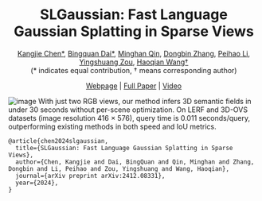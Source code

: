 <p align="center">

  <h1 align="center">SLGaussian: Fast Language Gaussian Splatting in Sparse Views</h1>
<p align="center">
  

<p align="center">
  <a href="https://github.com/chenkangjie1123">Kangjie Chen*</a>, 
  <a href="https://github.com/DaiBingquan">Bingquan Dai*</a>,
  <a href="https://scholar.google.com/citations?&user=ngEXyLkAAAAJ">Minghan Qin</a>, 
  <a href="https://github.com/EastbeanZhang">Dongbin Zhang</a>, 
  <a href="https://scholar.google.com/citations?hl=en&user=LYX4AOEAAAAJ">Peihao Li</a>, 
  <a href="https://scholar.google.com/citations?user=3SIkncUAAAAJ">Yingshuang Zou</a>,
  <a href="https://www.sigs.tsinghua.edu.cn/whq_en/main.htm">Haoqian Wang†</a>
  <br>(* indicates equal contribution, † means corresponding author)<br>
</p>

<p align="center">
  <a href="https://chenkangjie1123.github.io/SLGaussian.github.io/">Webpage</a> | 
  <a href="https://arxiv.org/abs/2412.08331">Full Paper</a> | 
  <a href="https://www.youtube.com/watch?v=iIWhK9_2kgA">Video</a>
</p>

<!--# SLGaussian: Fast Language Gaussian Splatting in Sparse Views-->
![image](https://github.com/user-attachments/assets/1b8f5775-dacb-4241-8c5c-c4ce6a2aed23)
With just two RGB views, our method infers 3D semantic fields in under 30 seconds without per-scene optimization. On LERF and 3D-OVS datasets (image resolution 416 × 576), query time is 0.011 seconds/query, outperforming existing methods in both speed and IoU metrics.



```
@article{chen2024slgaussian,
  title={SLGaussian: Fast Language Gaussian Splatting in Sparse Views},
  author={Chen, Kangjie and Dai, BingQuan and Qin, Minghan and Zhang, Dongbin and Li, Peihao and Zou, Yingshuang and Wang, Haoqian},
  journal={arXiv preprint arXiv:2412.08331},
  year={2024},
}
```
